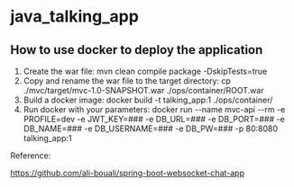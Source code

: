 # java_talking_app

## How to use docker to deploy the application

1. Create the war file: mvn clean compile package -DskipTests=true
2. Copy and rename the war file to the target directory: cp ./mvc/target/mvc-1.0-SNAPSHOT.war ./ops/container/ROOT.war
3. Build a docker image: docker build -t talking_app:1 ./ops/container/
4. Run docker with your parameters: docker run --name mvc-api --rm -e PROFILE=dev -e JWT_KEY=### -e DB_URL=### -e DB_PORT=### -e DB_NAME=### -e DB_USERNAME=### -e DB_PW=### -p 80:8080 talking_app:1

Reference:

https://github.com/ali-bouali/spring-boot-websocket-chat-app

